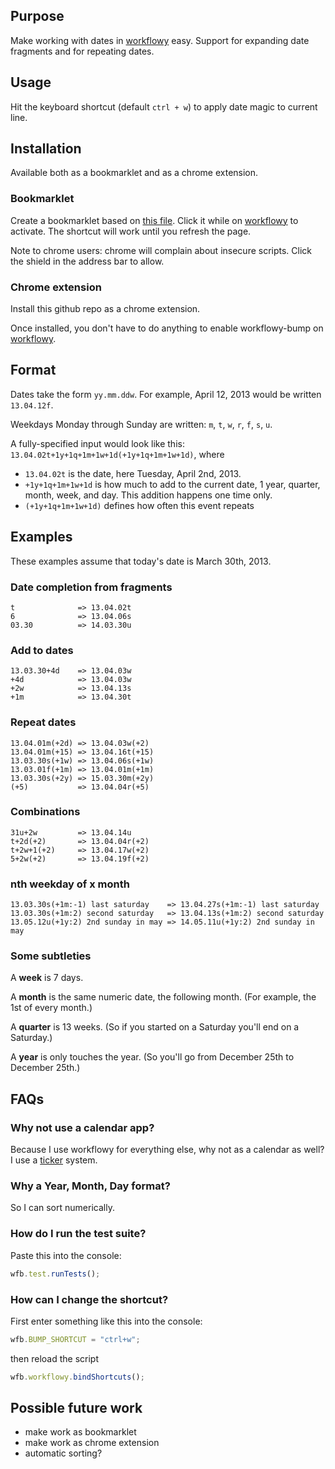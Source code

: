 ## Purpose

Make working with dates in [workflowy](http://workflowy.com) easy. Support for expanding date fragments and for repeating dates.

## Usage

Hit the keyboard shortcut (default `ctrl + w`) to apply date magic to current line.

## Installation

Available both as a bookmarklet and as a chrome extension.

### Bookmarklet

Create a bookmarklet based on [this file](bookmarket.js). Click it while on [workflowy](http://workflowy.com) to activate. The shortcut will work until you refresh the page.

Note to chrome users: chrome will complain about insecure scripts. Click the shield in the address bar to allow.

### Chrome extension

Install this github repo as a chrome extension.

Once installed, you don't have to do anything to enable workflowy-bump on [workflowy](http://workflowy.com).

## Format

Dates take the form `yy.mm.ddw`. For example, April 12, 2013 would be written `13.04.12f`.

Weekdays Monday through Sunday are written: `m`, `t`, `w`, `r`, `f`, `s`, `u`.

A fully-specified input would look like this: `13.04.02t+1y+1q+1m+1w+1d(+1y+1q+1m+1w+1d)`, where

- `13.04.02t` is the date, here Tuesday, April 2nd, 2013.
- `+1y+1q+1m+1w+1d` is how much to add to the current date,  1 year, quarter, month, week, and day. This addition happens one time only.
- `(+1y+1q+1m+1w+1d)` defines how often this event repeats

## Examples

These examples assume that today's date is March 30th, 2013.

### Date completion from fragments

    t              => 13.04.02t
    6              => 13.04.06s
    03.30          => 14.03.30u

### Add to dates

    13.03.30+4d    => 13.04.03w
    +4d            => 13.04.03w
    +2w            => 13.04.13s
    +1m            => 13.04.30t

### Repeat dates

    13.04.01m(+2d) => 13.04.03w(+2)
    13.04.01m(+15) => 13.04.16t(+15)
    13.03.30s(+1w) => 13.04.06s(+1w)
    13.03.01f(+1m) => 13.04.01m(+1m)
    13.03.30s(+2y) => 15.03.30m(+2y)
    (+5)           => 13.04.04r(+5)

### Combinations

    31u+2w         => 13.04.14u
    t+2d(+2)       => 13.04.04r(+2)
    t+2w+1(+2)     => 13.04.17w(+2)
    5+2w(+2)       => 13.04.19f(+2)

### nth weekday of x month

    13.03.30s(+1m:-1) last saturday    => 13.04.27s(+1m:-1) last saturday
    13.03.30s(+1m:2) second saturday   => 13.04.13s(+1m:2) second saturday
    13.05.12u(+1y:2) 2nd sunday in may => 14.05.11u(+1y:2) 2nd sunday in may

### Some subtleties

A **week** is 7 days.

A **month** is the same numeric date, the following month. (For example, the 1st of
every month.)

A **quarter** is 13 weeks. (So if you started on a Saturday you'll end on a Saturday.)

A **year** is only touches the year. (So you'll go from December 25th to December 25th.)

## FAQs

### Why not use a calendar app?

Because I use workflowy for everything else, why not as a calendar as well? I use a [ticker](http://en.wikipedia.org/wiki/Tickler_file) system.

### Why a Year, Month, Day format?

So I can sort numerically.

### How do I run the test suite?

Paste this into the console:

```javascript
wfb.test.runTests();
```

### How can I change the shortcut?

First enter something like this into the console:

```javascript
wfb.BUMP_SHORTCUT = "ctrl+w";
```

then reload the script

```javascript
wfb.workflowy.bindShortcuts();
```

## Possible future work

- make work as bookmarklet
- make work as chrome extension
- automatic sorting?
